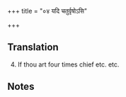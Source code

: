 +++
title = "०४ यदि चतुर्वृषोऽसि"

+++
## Translation
4. If thou art four times chief etc. etc.

## Notes

